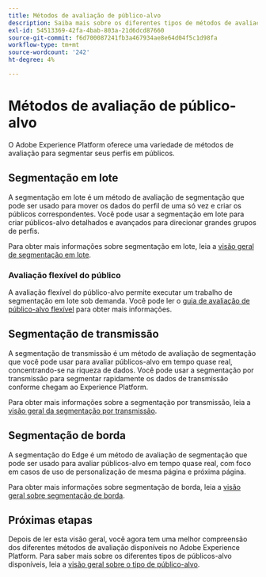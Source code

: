 ```yaml
---
title: Métodos de avaliação de público-alvo
description: Saiba mais sobre os diferentes tipos de métodos de avaliação disponíveis no Adobe Experience Platform.
exl-id: 54513369-42fa-4bab-803a-21d6dcd87660
source-git-commit: f6d700087241fb3a467934ae8e64d04f5c1d98fa
workflow-type: tm+mt
source-wordcount: '242'
ht-degree: 4%

---
```


# Métodos de avaliação de público-alvo

O Adobe Experience Platform oferece uma variedade de métodos de avaliação para segmentar seus perfis em públicos.

## Segmentação em lote

A segmentação em lote é um método de avaliação de segmentação que pode ser usado para mover os dados do perfil de uma só vez e criar os públicos correspondentes. Você pode usar a segmentação em lote para criar públicos-alvo detalhados e avançados para direcionar grandes grupos de perfis.

Para obter mais informações sobre segmentação em lote, leia a [visão geral de segmentação em lote](./batch-segmentation.md).

### Avaliação flexível do público

A avaliação flexível do público-alvo permite executar um trabalho de segmentação em lote sob demanda. Você pode ler o [guia de avaliação de público-alvo flexível](./flexible-audience-evaluation.md) para obter mais informações.

## Segmentação de transmissão

A segmentação de transmissão é um método de avaliação de segmentação que você pode usar para avaliar públicos-alvo em tempo quase real, concentrando-se na riqueza de dados. Você pode usar a segmentação por transmissão para segmentar rapidamente os dados de transmissão conforme chegam ao Experience Platform.

Para obter mais informações sobre a segmentação por transmissão, leia a [visão geral da segmentação por transmissão](./streaming-segmentation.md).

## Segmentação de borda

A segmentação do Edge é um método de avaliação de segmentação que pode ser usado para avaliar públicos-alvo em tempo quase real, com foco em casos de uso de personalização de mesma página e próxima página.

Para obter mais informações sobre segmentação de borda, leia a [visão geral sobre segmentação de borda](./edge-segmentation.md).

## Próximas etapas

Depois de ler esta visão geral, você agora tem uma melhor compreensão dos diferentes métodos de avaliação disponíveis no Adobe Experience Platform. Para saber mais sobre os diferentes tipos de públicos-alvo disponíveis, leia a [visão geral sobre o tipo de público-alvo](../types/overview.md).
